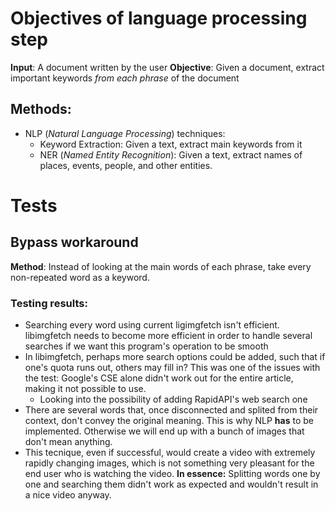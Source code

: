 # Objectives of language processing step
**Input**: A document written by the user
**Objective**: Given a document, extract important keywords *from each phrase* of the document

## Methods:
- NLP (*Natural Language Processing*) techniques:
    - Keyword Extraction: Given a text, extract main keywords from it
    - NER (*Named Entity Recognition*): Given a text, extract names of places, events, people, and other entities.

# Tests

## Bypass workaround
**Method**: Instead of looking at the main words of each phrase, take every non-repeated word as a keyword.

### Testing results:
- Searching every word using current ligimgfetch isn't efficient. libimgfetch needs to become more efficient in order to handle several searches if we want this program's operation to be smooth
- In libimgfetch, perhaps more search options could be added, such that if one's quota runs out, others may fill in? This was one of the issues with the test: Google's CSE alone didn't work out for the entire article, making it not possible to use.
    - Looking into the possibility of adding RapidAPI's web search one
- There are several words that, once disconnected and splited from their context, don't convey the original meaning. This is why NLP **has** to be implemented. Otherwise we will end up with a bunch of images that don't mean anything.
- This tecnique, even if successful, would create a video with extremely rapidly changing images, which is not something very pleasant for the end user who is watching the video.
**In essence:** Splitting words one by one and searching them didn't work as expected and wouldn't result in a nice video anyway.
